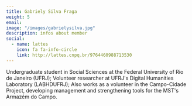 ```yaml
---
title: Gabriely Silva Fraga
weight: 5
email:
image: "/images/gabrielysilva.jpg"
description: infos about member
social:
  - name: lattes
    icon: fa fa-info-circle
    link: http://lattes.cnpq.br/9764460988713530
---
```


Undergraduate student in Social Sciences at the Federal University of Rio de Janeiro (UFRJ); Volunteer researcher at UFRJ's Digital Humanities Laboratory (LABHDUFRJ); Also works as a volunteer in the Campo-Cidade Project, developing management and strengthening tools for the MST's Armazém do Campo.
